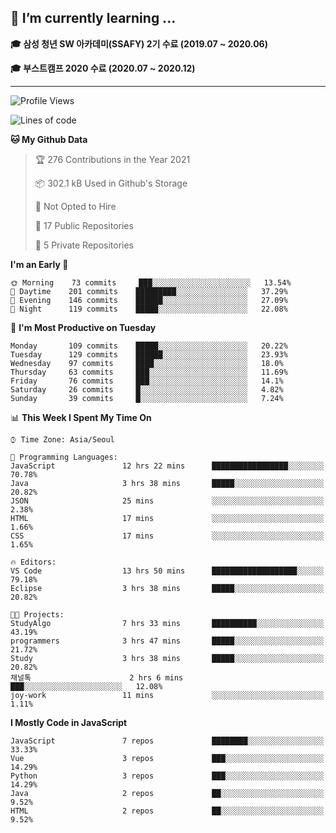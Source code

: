 ## 🌱 I’m currently learning ...

**🎓 삼성 청년 SW 아카데미(SSAFY) 2기 수료 (2019.07 ~ 2020.06)**

**🎓 부스트캠프 2020 수료 (2020.07 ~ 2020.12)**
 
-----

<!--START_SECTION:waka-->
![Profile Views](http://img.shields.io/badge/Profile%20Views-5-blue)

![Lines of code](https://img.shields.io/badge/From%20Hello%20World%20I%27ve%20Written-2.9%20million%20lines%20of%20code-blue)

**🐱 My Github Data** 

> 🏆 276 Contributions in the Year 2021
 > 
> 📦 302.1 kB Used in Github's Storage 
 > 
> 🚫 Not Opted to Hire
 > 
> 📜 17 Public Repositories 
 > 
> 🔑 5 Private Repositories  
 > 
**I'm an Early 🐤** 

```text
🌞 Morning    73 commits     ███░░░░░░░░░░░░░░░░░░░░░░   13.54% 
🌆 Daytime    201 commits    █████████░░░░░░░░░░░░░░░░   37.29% 
🌃 Evening    146 commits    ██████░░░░░░░░░░░░░░░░░░░   27.09% 
🌙 Night      119 commits    █████░░░░░░░░░░░░░░░░░░░░   22.08%

```
📅 **I'm Most Productive on Tuesday** 

```text
Monday       109 commits    █████░░░░░░░░░░░░░░░░░░░░   20.22% 
Tuesday      129 commits    ██████░░░░░░░░░░░░░░░░░░░   23.93% 
Wednesday    97 commits     ████░░░░░░░░░░░░░░░░░░░░░   18.0% 
Thursday     63 commits     ███░░░░░░░░░░░░░░░░░░░░░░   11.69% 
Friday       76 commits     ███░░░░░░░░░░░░░░░░░░░░░░   14.1% 
Saturday     26 commits     █░░░░░░░░░░░░░░░░░░░░░░░░   4.82% 
Sunday       39 commits     █░░░░░░░░░░░░░░░░░░░░░░░░   7.24%

```


📊 **This Week I Spent My Time On** 

```text
⌚︎ Time Zone: Asia/Seoul

💬 Programming Languages: 
JavaScript               12 hrs 22 mins      █████████████████░░░░░░░░   70.78% 
Java                     3 hrs 38 mins       █████░░░░░░░░░░░░░░░░░░░░   20.82% 
JSON                     25 mins             ░░░░░░░░░░░░░░░░░░░░░░░░░   2.38% 
HTML                     17 mins             ░░░░░░░░░░░░░░░░░░░░░░░░░   1.66% 
CSS                      17 mins             ░░░░░░░░░░░░░░░░░░░░░░░░░   1.65%

🔥 Editors: 
VS Code                  13 hrs 50 mins      ███████████████████░░░░░░   79.18% 
Eclipse                  3 hrs 38 mins       █████░░░░░░░░░░░░░░░░░░░░   20.82%

🐱‍💻 Projects: 
StudyAlgo                7 hrs 33 mins       ██████████░░░░░░░░░░░░░░░   43.19% 
programmers              3 hrs 47 mins       █████░░░░░░░░░░░░░░░░░░░░   21.72% 
Study                    3 hrs 38 mins       █████░░░░░░░░░░░░░░░░░░░░   20.82% 
채널톡                      2 hrs 6 mins        ███░░░░░░░░░░░░░░░░░░░░░░   12.08% 
joy-work                 11 mins             ░░░░░░░░░░░░░░░░░░░░░░░░░   1.11%

```

**I Mostly Code in JavaScript** 

```text
JavaScript               7 repos             ████████░░░░░░░░░░░░░░░░░   33.33% 
Vue                      3 repos             ███░░░░░░░░░░░░░░░░░░░░░░   14.29% 
Python                   3 repos             ███░░░░░░░░░░░░░░░░░░░░░░   14.29% 
Java                     2 repos             ██░░░░░░░░░░░░░░░░░░░░░░░   9.52% 
HTML                     2 repos             ██░░░░░░░░░░░░░░░░░░░░░░░   9.52%

```



<!--END_SECTION:waka-->
